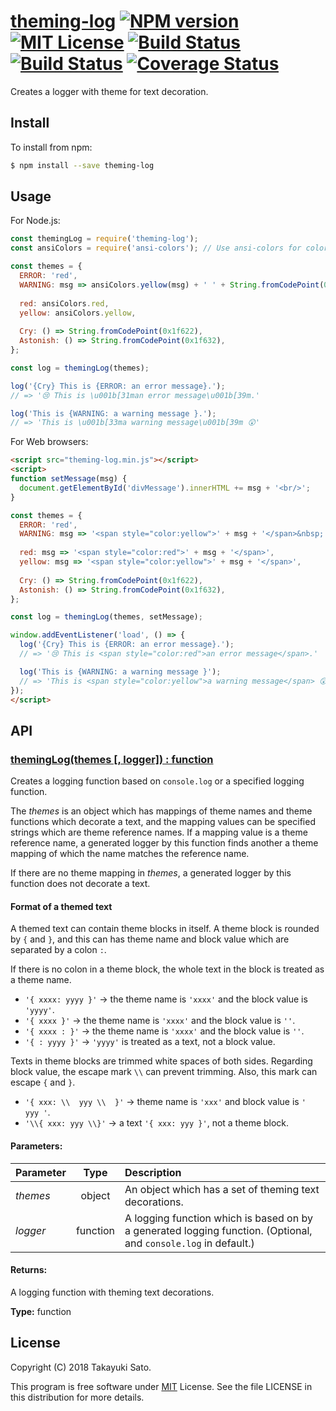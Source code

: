 # [theming-log][repo-url] [![NPM version][npm-img]][npm-url] [![MIT License][mit-img]][mit-url] [![Build Status][travis-img]][travis-url] [![Build Status][appveyor-img]][appveyor-url] [![Coverage Status][coverage-img]][coverage-url]

Creates a logger with theme for text decoration.

## Install

To install from npm:

```sh
$ npm install --save theming-log
```

## Usage

For Node.js:

```js
const themingLog = require('theming-log');
const ansiColors = require('ansi-colors'); // Use ansi-colors for coloring in this example.

const themes = {
  ERROR: 'red',
  WARNING: msg => ansiColors.yellow(msg) + ' ' + String.fromCodePoint(0x1f632),
  
  red: ansiColors.red,
  yellow: ansiColors.yellow,
  
  Cry: () => String.fromCodePoint(0x1f622),
  Astonish: () => String.fromCodePoint(0x1f632),
};

const log = themingLog(themes);

log('{Cry} This is {ERROR: an error message}.');
// => '😢 This is \u001b[31man error message\u001b[39m.'

log('This is {WARNING: a warning message }.');
// => 'This is \u001b[33ma warning message\u001b[39m 😲'
```

For Web browsers:

```html
<script src="theming-log.min.js"></script>
<script>
function setMessage(msg) {
  document.getElementById('divMessage').innerHTML += msg + '<br/>';
}

const themes = {
  ERROR: 'red',
  WARNING: msg => '<span style="color:yellow">' + msg + '</span>&nbsp;' + String.fromCodePoint(0x1f632),
  
  red: msg => '<span style="color:red">' + msg + '</span>',
  yellow: msg => '<span style="color:yellow">' + msg + '</span>',
  
  Cry: () => String.fromCodePoint(0x1f622),
  Astonish: () => String.fromCodePoint(0x1f632),
};

const log = themingLog(themes, setMessage);

window.addEventListener('load', () => {
  log('{Cry} This is {ERROR: an error message}.');
  // => '😢 This is <span style="color:red">an error message</span>.'

  log('This is {WARNING: a warning message }');
  // => 'This is <span style="color:yellow">a warning message</span> 😲'
});
</script>
```


## API

### <u>themingLog(themes [, logger]) : function</u>

Creates a logging function based on `console.log` or a specified logging function.

The *themes* is an object which has mappings of theme names and theme functions which decorate a text, and the mapping values can be specified strings which are theme reference names.
If a mapping value is a theme reference name, a generated logger by this function finds another a theme mapping of which the name matches the reference name.

If there are no theme mapping in *themes*, a generated logger by this function does not decorate a text.

#### Format of a themed text

A themed text can contain theme blocks in itself.
A theme block is rounded by `{` and `}`, and this can has theme name and block value which are separated by a colon `:`.

If there is no colon in a theme block, the whole text in the block is treated as a theme name.

* `'{ xxxx: yyyy }'` → the theme name is `'xxxx'` and the block value is `'yyyy'`.
* `'{ xxxx }'` → the theme name is `'xxxx'` and the block value is `''`.
* `'{ xxxx : }'` → the theme name is `'xxxx'` and the block value is `''`.
* `'{ : yyyy }'` → `'yyyy'` is treated as a text, not a block value.

Texts in theme blocks are trimmed white spaces of both sides.
Regarding block value, the escape mark `\\` can prevent trimming.
Also, this mark can escape `{` and `}`.

* `'{ xxx: \\  yyy \\  }'` → theme name is `'xxx'` and block value is `'  yyy '`.
* `'\\{ xxx: yyy \\}'` → a text `'{ xxx: yyy }'`, not a theme block.

#### Parameters:

| Parameter   |   Type   | Description                                            |
|:------------|:--------:|:-------------------------------------------------------|
| *themes*    | object   | An object which has a set of theming text decorations. |
| *logger*    | function | A logging function which is based on by a generated logging function. (Optional, and `console.log` in default.) |

#### Returns:

A logging function with theming text decorations.

**Type:** function


## License

Copyright (C) 2018 Takayuki Sato.

This program is free software under [MIT][mit-url] License.
See the file LICENSE in this distribution for more details.


[repo-url]: https://github.com/sttk/theming-log/
[npm-img]: https://img.shields.io/badge/npm-v0.0.0-blue.svg
[npm-url]: https://www.npmjs.org/package/theming-log/
[mit-img]: https://img.shields.io/badge/license-MIT-green.svg
[mit-url]: https://opensource.org/licenses.MIT
[travis-img]: https://travis-ci.org/sttk/theming-log.svg?branch=master
[travis-url]: https://travis-ci.org/sttk/theming-log
[appveyor-img]: https://ci.appveyor.com/api/projects/status/github/sttk/theming-log?branch=master&svg=true
[appveyor-url]: https://ci.appveyor.com/project/sttk/theming-log
[coverage-img]: https://coveralls.io/repos/github/sttk/theming-log/badge.svg
[coverage-url]: https://coveralls.io/github/sttk/theming-log?branch=master
